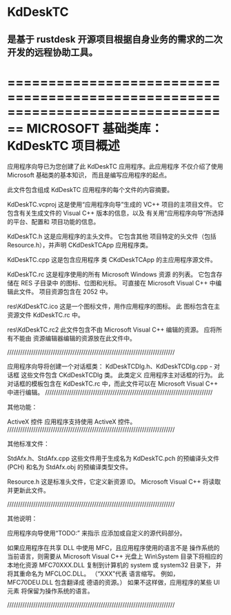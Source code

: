 # KdDeskTC
## 是基于 rustdesk 开源项目根据自身业务的需求的二次开发的远程协助工具。


================================================================================
    MICROSOFT 基础类库： KdDeskTC 项目概述
===============================================================================

应用程序向导已为您创建了此 KdDeskTC 应用程序。此应用程序
不仅介绍了使用 Microsoft 基础类的基本知识，
而且是编写应用程序的起点。

此文件包含组成 KdDeskTC 应用程序的每个文件的内容摘要。

KdDeskTC.vcproj
    这是使用“应用程序向导”生成的 VC++ 项目的主项目文件。 
    它包含有关生成文件的 Visual C++ 版本的信息，以及
    有关用“应用程序向导”所选择的平台、配置和
    项目功能的信息。

KdDeskTC.h
    这是应用程序的主头文件。  它包含其他
    项目特定的头文件（包括 Resource.h），并声明
    CKdDeskTCApp 应用程序类。

KdDeskTC.cpp
    这是包含应用程序
    类 CKdDeskTCApp 的主应用程序源文件。

KdDeskTC.rc
    这是程序使用的所有 Microsoft Windows 资源
    的列表。  它包含存储在 RES 子目录中
    的图标、位图和光标。  可直接在 Microsoft 
    Visual C++ 中编辑此文件。 项目资源包含在 2052 中。

res\KdDeskTC.ico
    这是一个图标文件，用作应用程序的图标。  此
    图标包含在主资源文件 KdDeskTC.rc 中。

res\KdDeskTC.rc2
    此文件包含不由 Microsoft 
    Visual C++ 编辑的资源。 应将所有不能由
    资源编辑器编辑的资源放在此文件中。

/////////////////////////////////////////////////////////////////////////////

应用程序向导将创建一个对话框类：
KdDeskTCDlg.h、KdDeskTCDlg.cpp - 对话框
    这些文件包含 CKdDeskTCDlg 类。  此类定义
    应用程序主对话框的行为。  此对话框的模板包含在 
    KdDeskTC.rc 中，而此文件可以在 Microsoft Visual C++ 中进行编辑。
/////////////////////////////////////////////////////////////////////////////

其他功能：

ActiveX 控件
    应用程序支持使用 ActiveX 控件。
/////////////////////////////////////////////////////////////////////////////

其他标准文件：

StdAfx.h、StdAfx.cpp
    这些文件用于生成名为 KdDeskTC.pch 的预编译头文件 (PCH)
    和名为 StdAfx.obj 的预编译类型文件。

Resource.h
    这是标准头文件，它定义新资源 ID。
    Microsoft Visual C++ 将读取并更新此文件。

/////////////////////////////////////////////////////////////////////////////

其他说明：

应用程序向导使用“TODO:” 来指示
应添加或自定义的源代码部分。

如果应用程序在共享 DLL 中使用 MFC，且应用程序使用的语言不是
操作系统的当前语言，则需要从 Microsoft Visual C++ 光盘上 
Win\System 目录下将相应的本地化资源 MFC70XXX.DLL 
复制到计算机的 system 或 system32 目录下，
并将其重命名为 MFCLOC.DLL。  （“XXX”代表
语言缩写。  例如，MFC70DEU.DLL 包含翻译成
德语的资源。）  如果不这样做，应用程序的某些 UI 元素
将保留为操作系统的语言。

/////////////////////////////////////////////////////////////////////////////
